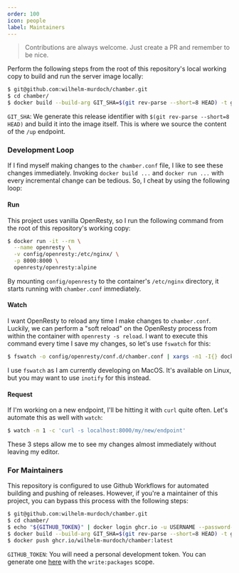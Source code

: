 ```yaml
---
order: 100
icon: people
label: Maintainers
---
```

> Contributions are always welcome. Just create a PR and remember to be nice.

Perform the following steps from the root of this repository's local working copy to build and run the server image locally:

```bash
$ git@github.com:wilhelm-murdoch/chamber.git
$ cd chamber/
$ docker build --build-arg GIT_SHA=$(git rev-parse --short=8 HEAD) -t ghcr.io/wilhelm-murdoch/chamber:latest . 
```

`GIT_SHA`: We generate this release identifier with `$(git rev-parse --short=8 HEAD)` and build it into the image itself. This is where we source the content of the `/up` endpoint.


### Development Loop

If I find myself making changes to the `chamber.conf` file, I like to see these changes immediately. Invoking `docker build ...` and `docker run ...` with every incremental change can be tedious. So, I cheat by using the following loop:

#### Run

This project uses vanilla OpenResty, so I run the following command from the root of this repository's working copy:

```bash
$ docker run -it --rm \
  --name openresty \
  -v config/openresty:/etc/nginx/ \
  -p 8000:8000 \
  openresty/openresty:alpine
```

By mounting `config/openresty` to the container's `/etc/nginx` directory, it starts running with `chamber.conf` immediately.

#### Watch

I want OpenResty to reload any time I make changes to `chamber.conf`. Luckily, we can perform a "soft reload" on the OpenResty process from within the container with `openresty -s reload`. I want to execute this command every time I save my changes, so let's use `fswatch` for this:

```bash
$ fswatch -o config/openresty/conf.d/chamber.conf | xargs -n1 -I{} docker exec openresty openresty -s reload
```

I use `fswatch` as I am currently developing on MacOS. It's available on Linux, but you may want to use `inotify` for this instead.

#### Request

If I'm working on a new endpoint, I'll be hitting it with `curl` quite often. Let's automate this as well with `watch`:

```bash
$ watch -n 1 -c 'curl -s localhost:8000/my/new/endpoint'
```

These 3 steps allow me to see my changes almost immediately without leaving my editor.

### For Maintainers

This repository is configured to use Github Workflows for automated building and pushing of releases. However, if you're a maintainer of this project, you can bypass this process with the following steps:

```bash
$ git@github.com:wilhelm-murdoch/chamber.git
$ cd chamber/
$ echo "${GITHUB_TOKEN}" | docker login ghcr.io -u USERNAME --password-stdin
$ docker build --build-arg GIT_SHA=$(git rev-parse --short=8 HEAD) -t ghcr.io/wilhelm-murdoch/chamber:latest . 
$ docker push ghcr.io/wilhelm-murdoch/chamber:latest
```

`GITHUB_TOKEN`: You will need a personal development token. You can generate one [here](https://github.com/settings/tokens) with the `write:packages` scope.